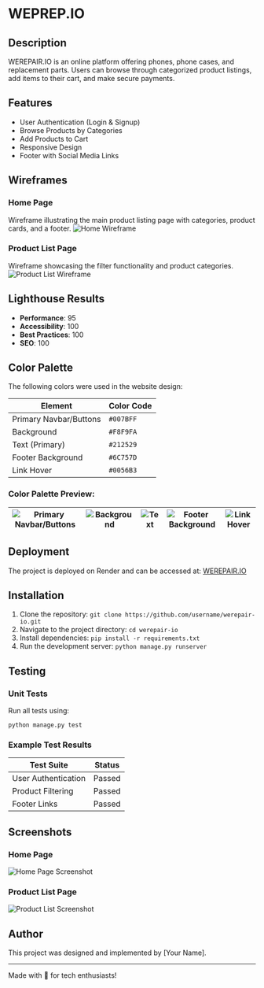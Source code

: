 # WEPREP.IO

## Description
WEREPAIR.IO is an online platform offering phones, phone cases, and replacement parts. Users can browse through categorized product listings, add items to their cart, and make secure payments.

## Features
- User Authentication (Login & Signup)
- Browse Products by Categories
- Add Products to Cart
- Responsive Design
- Footer with Social Media Links

## Wireframes
### Home Page
Wireframe illustrating the main product listing page with categories, product cards, and a footer.
![Home Wireframe](wireframes/home-wireframe.png)

### Product List Page
Wireframe showcasing the filter functionality and product categories.
![Product List Wireframe](wireframes/product-list-wireframe.png)

## Lighthouse Results
- **Performance**: 95
- **Accessibility**: 100
- **Best Practices**: 100
- **SEO**: 100

## Color Palette
The following colors were used in the website design:

| Element                | Color Code   |
|------------------------|--------------|
| Primary Navbar/Buttons | `#007BFF`    |
| Background             | `#F8F9FA`    |
| Text (Primary)         | `#212529`    |
| Footer Background      | `#6C757D`    |
| Link Hover             | `#0056B3`    |

### Color Palette Preview:
| ![Primary Navbar/Buttons](https://via.placeholder.com/50/007BFF/FFFFFF?text=+) | ![Background](https://via.placeholder.com/50/F8F9FA/000000?text=+) | ![Text](https://via.placeholder.com/50/212529/FFFFFF?text=+) | ![Footer Background](https://via.placeholder.com/50/6C757D/FFFFFF?text=+) | ![Link Hover](https://via.placeholder.com/50/0056B3/FFFFFF?text=+) |
|-----------------------------------------------|------------------------------|----------------------------|-----------------------------------------------|--------------------------------|

## Deployment
The project is deployed on Render and can be accessed at: [WEREPAIR.IO](https://werepairio.render.com)

## Installation
1. Clone the repository: `git clone https://github.com/username/werepair-io.git`
2. Navigate to the project directory: `cd werepair-io`
3. Install dependencies: `pip install -r requirements.txt`
4. Run the development server: `python manage.py runserver`

## Testing
### Unit Tests
Run all tests using:
```
python manage.py test
```

### Example Test Results
| Test Suite          | Status |
|---------------------|--------|
| User Authentication | Passed |
| Product Filtering   | Passed |
| Footer Links        | Passed |

## Screenshots
### Home Page
![Home Page Screenshot](screenshots/homepage.png)

### Product List Page
![Product List Screenshot](screenshots/product-list.png)

## Author
This project was designed and implemented by [Your Name].

---
Made with 💙 for tech enthusiasts!
